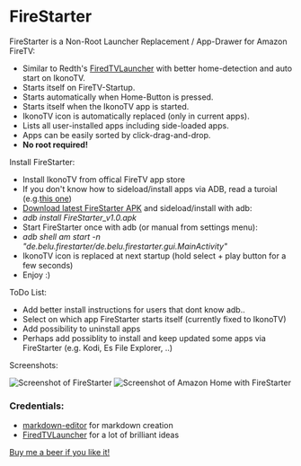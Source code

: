 # FireStarter

FireStarter is a Non-Root Launcher Replacement / App-Drawer for Amazon FireTV:

 * Similar to Redth's <a href="https://github.com/Redth/FiredTVLauncher" target="_blank">FiredTVLauncher</a> with better home-detection and auto start on IkonoTV.
 * Starts itself on FireTV-Startup.
 * Starts automatically when Home-Button is pressed.
 * Starts itself when the IkonoTV app is started.
 * IkonoTV icon is automatically replaced (only in current apps).
 * Lists all user-installed apps including side-loaded apps.
 * Apps can be easily sorted by click-drag-and-drop.
 * **No root required!**

Install FireStarter:

 * Install IkonoTV from offical FireTV app store
 * If you don't know how to sideload/install apps via ADB, read a turoial (e.g.<a href="http://www.howtogeek.com/216386/how-to-sideload-android-apps-onto-your-amazon-fire-tv-and-fire-tv-stick/" target="_blank">this one</a>)
 * <a href="https://github.com/sphinx02/FireStarter/releases" target="_blank">Download latest FireStarter APK</a> and sideload/install with adb: 
 * _adb install FireStarter_v1.0.apk_
 * Start FireStarter once with adb (or manual from settings menu): 
 * _adb shell am start -n "de.belu.firestarter/de.belu.firestarter.gui.MainActivity"_
 * IkonoTV icon is replaced at next startup (hold select + play button for a few seconds)
 * Enjoy :)

ToDo List:

 * Add better install instructions for users that dont know adb..
 * Select on which app FireStarter starts itself (currently fixed to IkonoTV)
 * Add possibility to uninstall apps
 * Perhaps add possiblity to install and keep updated some apps via FireStarter (e.g. Kodi, Es File Explorer, ..)

Screenshots:

![Screenshot of FireStarter](https://raw.githubusercontent.com/sphinx02/FireStarter/master/firestarter_screenshot_01.png "Screenshot of FireStarter")
![Screenshot of Amazon Home with FireStarter](https://raw.githubusercontent.com/sphinx02/FireStarter/master/firestarter_screenshot_02.png "Screenshot of Amazon Home with FireStarter")

### Credentials:

 * [markdown-editor](https://jbt.github.io/markdown-editor/) for markdown creation
 * [FiredTVLauncher](https://github.com/Redth/FiredTVLauncher) for a lot of brilliant ideas
 
 
<a href="https://www.paypal.com/cgi-bin/webscr?cmd=_s-xclick&hosted_button_id=KKQ6VU34YGKYS" target="_blank">Buy me a beer if you like it!</a>
